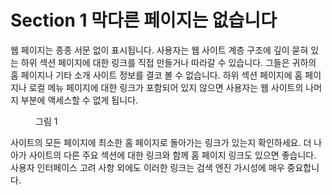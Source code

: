 # Section 1 막다른 페이지는 없습니다

웹 페이지는 종종 서문 없이 표시됩니다. 사용자는 웹 사이트 계층 구조에 깊이 묻혀 있는 하위 섹션 페이지에 대한 링크를 직접 만들거나 따라갈 수 있습니다. 그들은 귀하의 홈 페이지나 기타 소개 사이트 정보를 결코 볼 수 없습니다. 하위 섹션 페이지에 홈 페이지나 로컬 메뉴 페이지에 대한 링크가 포함되어 있지 않으면 사용자는 웹 사이트의 나머지 부분에 액세스할 수 없게 됩니다.

<figure>
  <img id="figure1" alt="" src="/images/part/7/1.png">
  <figcaption>
    그림 1
  </figcaption>
</figure>

사이트의 모든 페이지에 최소한 홈 페이지로 돌아가는 링크가 있는지 확인하세요. 더 나아가 사이트의 다른 주요 섹션에 대한 링크와 함께 홈 페이지 링크도 있으면 좋습니다. 사용자 인터페이스 고려 사항 외에도 이러한 링크는 검색 엔진 가시성에 매우 중요합니다.
